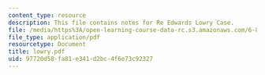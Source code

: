 ```yaml
---
content_type: resource
description: This file contains notes for Re Edwards Lowry Case.
file: /media/https%3A/open-learning-course-data-rc.s3.amazonaws.com/6-805-ethics-and-the-law-on-the-electronic-frontier-fall-2005/97720d58fa81e341d2bc4f6e73c92327_lowry.pdf
file_type: application/pdf
resourcetype: Document
title: lowry.pdf
uid: 97720d58-fa81-e341-d2bc-4f6e73c92327
---
```

